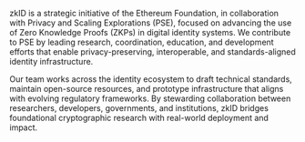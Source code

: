 
zkID is a strategic initiative of the Ethereum Foundation, in collaboration with Privacy and Scaling Explorations (PSE), focused on advancing the use of Zero Knowledge Proofs (ZKPs) in digital identity systems. We contribute to PSE by leading research, coordination, education, and development efforts that enable privacy-preserving, interoperable, and standards-aligned identity infrastructure.

Our team works across the identity ecosystem to draft technical standards, maintain open-source resources, and prototype infrastructure that aligns with evolving regulatory frameworks. By stewarding collaboration between researchers, developers, governments, and institutions, zkID bridges foundational cryptographic research with real-world deployment and impact.
